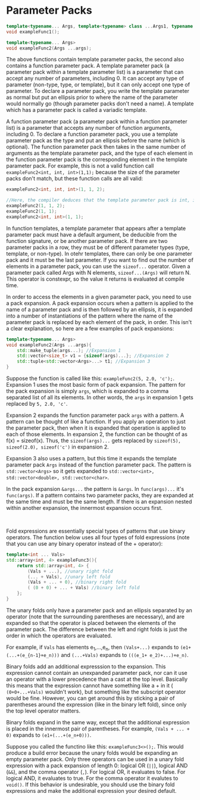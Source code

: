 # Parameter Packs


```c++
template<typename... Args, template<typename> class ...Args1, typename... Args2>
void exampleFunc1();

template<typename... Args>
void exampleFunc2(Args ...args);
```

The above functions contain template parameter packs, the second also contains a function parameter pack. A template parameter pack (a parameter pack within a template parameter list) is a parameter that can accept any number of parameters, including 0. It can accept any type of parameter (non-type, type, or template), but it can only accept one type of parameter. To declare a parameter pack, you write the template parameter as normal but put an ellipsis prior to where the name of the parameter would normally go (though parameter packs don't need a name). A template which has a parameter pack is called a variadic template.

A function parameter pack (a parameter pack within a function parameter list) is a parameter that accepts any number of function arguments, including 0. To declare a function parameter pack, you use a template parameter pack as the type and put an ellipsis before the name (which is optional). The function parameter pack then takes in the same number of arguments as the template parameter pack, and the type of each element in the function parameter pack is the corresponding element in the template parameter pack. For example, this is not a valid function call `exampleFunc2<int, int, int>(1,1);` because the size of the parameter packs don't match, but these function calls are all valid:

```c++
exampleFunc2<int, int, int>(1, 1, 2);

//Here, the compiler deduces that the template parameter pack is int, int, int.
exampleFunc2(1, 1, 2);
exampleFunc2(1, 1);
exampleFunc2<int, int>(1, 1);
```

In function templates, a template parameter that appears after a template parameter pack must have a default argument, be deducible from the function signature, or be another parameter pack. If there are two parameter packs in a row, they must be of different parameter types (type, template, or non-type). In otehr templates, there can only be one parameter pack and it must be the last parameter. If you want to find out the number of elements in a parameter pack, you can use the `sizeof...` operator. Given a parameter pack called Args with N elements, `sizeof...(Args)` will return N. This operator is constexpr, so the value it returns is evaluated at compile time.


In order to access the elements in a given parameter pack, you need to use a pack expansion. A pack expansion occurs when a pattern is applied to the name of a parameter pack and is then followed by an ellipsis, it is expanded into a number of instantiations of the pattern where the name of the parameter pack is replaced by each element of the pack, in order. This isn't a clear explanation, so here are a few examples of pack expansions:

```c++
template<typename... Args>
void exampleFunc2(Args ...args){
    std::make_tuple(args...); //Expansion 1
    std::vector<size_t> v1 = {sizeof(args)...}; //Expansion 2
    std::tuple<std::vector<Args>...> t1; //Expansion 3
}
```

Suppose the function is called like this: `exampleFunc2(5, 2.0, 'c');`. Expansion 1 uses the most basic form of pack expansion. The pattern for the pack expansion is simply `args`, which is expanded to a comma separated list of all its elements. In other words, the `args` in expansion 1 gets replaced by `5, 2.0, 'c'`.

Expansion 2 expands the function parameter pack `args` with a pattern. A pattern can be thought of like a function. If you apply an operation to just the parameter pack, then when it is expanded that operation is applied to each of those elements. In expansion 2, the function can be thought of as f(x) = sizeof(x). Thus, the `sizeof(args)...` gets replaced by `sizeof(5), sizeof(2.0), sizeof('c')` in expansion 2.

Expansion 3 also uses a pattern, but this time it expands the template parameter pack `Args` instead of the function parameter pack. The pattern is `std::vector<Args>` so it gets expanded to `std::vector<int>, std::vector<double>, std::vector<char>`.

In the pack expansion `&args...` the pattern is `&args`. In `func(args)...` it's `func(args)`. If a pattern contains two parameter packs, they are expanded at the same time and must be the same length. If there is an expansion nested within another expansion, the innermost expansion occurs first.

&nbsp;

Fold expressions are essentially special types of patterns that use binary operators. The function below uses all four types of fold expressions (note that you can use any binary operator instead of the + operator):

```c++
template<int ... Vals>
std::array<int, 4> exampleFunc3(){
    return std::array<int, 4> {
        (Vals + ...), //unary right fold
        (... + Vals), //unary left fold
        (Vals + ... + 0), //binary right fold
        ( (0 + 0) + ... + Vals) //binary left fold
    };
}
```

The unary folds only have a parameter pack and an ellipsis separated by an operator (note that the surrounding parentheses are necessary), and are expanded so that the operator is placed between the elements of the parameter pack. The difference between the left and right folds is just the order in which the operators are evaluated.

For example, if `Vals` has elements e<sub>1</sub>,...,e<sub>n</sub>, then `(Vals+...)` expands to `(e1+(...+(e_{n-1}+e_n)))` and `(...+Vals)` expands to `(((e_1+ e_2)+...)+e_n)`.

Binary folds add an additional expresssion to the expansion. This expression cannot contain an unexpanded parameter pack, nor can it use an operator with a lower precedence than a cast at the top level. Basically this means that the expression cannot have something like a + in it ( `(0+0+...+Vals)` wouldn't work), but something like the subscript operator would be fine. However, you can get around this by sticking a pair of parentheses around the expression (like in the binary left fold), since only the top level operator matters.

Binary folds expand in the same way, except that the additional expression is placed in the innermost pair of parentheses. For example, `(Vals + ... + 0)` expands to `(e1+(...+(e_n+0)))`.

Suppose you called the functino like this: `exampleFunc3<>();`. This would produce a build error because the unary folds would be expanding an empty parameter pack. Only three operators can be used in a unary fold expression with a pack expansion of length 0: logical OR (`||`), logical AND (`&&`), and the comma operator (`,`). For logical OR, it evaluates to false. For logical AND, it evaluates to true. For the comma operator it evalutes to `void()`. If this behavior is undesirable, you should use the binary fold expressions and make the additional expression your desired default.